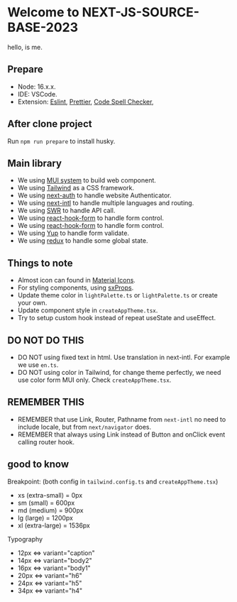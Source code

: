 # Welcome to NEXT-JS-SOURCE-BASE-2023

hello, is me.

## Prepare

- Node: 16.x.x.
- IDE: VSCode.
- Extension:
  [Eslint](https://marketplace.visualstudio.com/items?itemName=dbaeumer.vscode-eslint),
  [Prettier](https://marketplace.visualstudio.com/items?itemName=esbenp.prettier-vscode),
  [Code Spell Checker](https://marketplace.visualstudio.com/items?itemName=streetsidesoftware.code-spell-checker),

## After clone project

Run `npm run prepare` to install husky.

## Main library

- We using [MUI system](https://mui.com/system/getting-started/) to build web component.
- We using [Tailwind](https://tailwindcss.com/) as a CSS framework.
- We using [next-auth](https://next-auth.js.org/) to handle website Authenticator.
- We using [next-intl](https://next-intl-docs.vercel.app/) to handle multiple languages and routing.
- We using [SWR](https://swr.vercel.app/) to handle API call.
- We using [react-hook-form](https://react-hook-form.com/) to handle form control.
- We using [react-hook-form](https://react-hook-form.com/) to handle form control.
- We using [Yup](https://www.npmjs.com/package/yup) to handle form validate.
- We using [redux](https://redux.js.org/) to handle some global state.

## Things to note

- Almost icon can found in [Material Icons](https://mui.com/material-ui/material-icons/).
- For styling components, using [sxProps](https://mui.com/system/getting-started/the-sx-prop/).
- Update theme color in `lightPalette.ts` or `lightPalette.ts` or create your own.
- Update component style in `createAppTheme.tsx`.
- Try to setup custom hook instead of repeat useState and useEffect.

## DO NOT DO THIS
- DO NOT using fixed text in html. Use translation in next-intl. For example we use `en.ts`.
- DO NOT using color in Tailwind, for change theme perfectly, we need use color form MUI only. Check `createAppTheme.tsx`.

## REMEMBER THIS
- REMEMBER that use Link, Router, Pathname from `next-intl` no need to include locale, but from `next/navigator` does.
- REMEMBER that always using Link instead of Button and onClick event calling router hook.

## good to know

Breakpoint: (both config in `tailwind.config.ts` and `createAppTheme.tsx`)
- xs (extra-small) = 0px
- sm (small) = 600px
- md (medium) = 900px
- lg (large) = 1200px
- xl (extra-large) = 1536px

Typography
- 12px  <=>  variant="caption"
- 14px  <=>  variant="body2"
- 16px  <=>  variant="body1"
- 20px  <=>  variant="h6"
- 24px  <=>  variant="h5"
- 34px  <=>  variant="h4"
